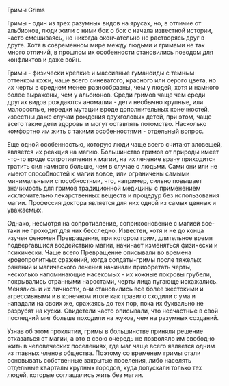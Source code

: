 Гримы
Grims

Гримы - один из трех разумных видов на ярусах, но, в отличие от альбионов, люди жили с ними бок о бок с начала известной истории, часто смешиваясь, но никогда окончательно не растворясь друг в друге. Хотя в современном мире между людьми и гримами не так много отличий, в прошлом их особенности становились поводом для конфликтов и даже войн.

Гримы - физически крепкие и массивные гуманоиды с темным оттенком кожи, чаще всего синеватого, красного или серого цвета, но их черты в среднем менее разнообразны, чем у людей, хотя и намного более выражены, чем у альбионов. Среди гримов чаще чем среди других видов рождаются аномалии - дети необычно крупные, или малорослые, нередки мутации вроде дополнительных конечностей, известны даже случаи рождения двухголовых детей, при этом, чаще всего такие дети здоровы и могут оставлять потомство. Насколько комфортно им жить с такими особенностями - отдельный вопрос.

Еще одной особенностью, которую люди чаще всего считают зловещей, является их реакция на магию. Большинство гримов от природы имеет что-то вроде сопротивления к магии, на их лечение врачу приходится тратить сил намного больше, чем в случае с людьми. Сами они или не имеют способностей к магии вовсе, или ограничены самыми минимальными способностями, что, например, сильно повышает значимость для гримов традиционной медицины с применением исключительно лекарственных веществ и процедур без использования магии. Профессия доктора является для них одной из самых ценных и уважаемых.

Однако, несмотря на сопротивление, соприкосновение с магией все-таки не проходит для них бесследно. Известен, хотя и не до конца изучен феномен Превращения, при котором грим, длительное время подвергавшися воздействию магии, начинает изменяться физически и психически. Чаще всего Превращение описывали во времена кровопролитных сражений, когда солдаты-гримы после тяжелых ранений и магического лечения начинали приобретать черты, несколько напоминающие насекомых - их кожные покровы грубели, покрывались странными наростами, черты лица пугающе искажались. Менялись и их личности, они становились все более жестокими и агрессивными и в конечном итоге как правило сходили с ума и нападали на своих же, сражаясь до тех пор, пока их буквально не разрубят на куски. Свидетели часто описывали, что несчастные в свой последний миг больше походили на жуков, чем на разумных созданий.

Узнав об этом проклятии, гримы в большинстве приняли решение отказаться от магии, а это в свою очередь не позволяло им свободно жить в человеческих поселениях, где маг чаще всего является одним из главных членов общества. Поэтому со временем гримы стали основывать собственные закрытые поселения, либо населять отдельные кварталы крупных городов, куда допускали только тех людей, которые соглашались жить без магии.
